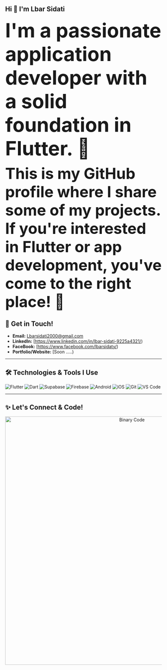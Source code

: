  ## Hi 👋 I'm Lbar Sidati

<strong style="font-size: 4.5em; vertical-align: middle;">I'm a passionate application developer with a solid foundation in Flutter. 📱</strong>


<strong style="font-size: 3.5em; vertical-align: middle;">This is my GitHub profile where I share some of my projects. If you're interested in Flutter or app development, you've come to the right place! 📱</strong>

## 📧 Get in Touch!

* **Email:** Lbarsidati2000@gmail.com
* **LinkedIn:** [https://www.linkedin.com/in/lbar-sidati-9225a4321/)
* **FaceBook:** [https://www.facebook.com/lbarsidaty/)
* **Portfolio/Website:** [Soon .....)

---

## 🛠️ Technologies & Tools I Use

![Flutter](https://img.shields.io/badge/Flutter-02569B?style=for-the-badge&logo=flutter&logoColor=white)
![Dart](https://img.shields.io/badge/Dart-0175C2?style=for-the-badge&logo=dart&logoColor=white)
![Supabase](https://img.shields.io/badge/Supabase-181818?style=for-the-badge&logo=supabase&logoColor=white) 
![Firebase](https://img.shields.io/badge/Firebase-FFCA28?style=for-the-badge&logo=firebase&logoColor=black)
![Android](https://img.shields.io/badge/Android-3DDC84?style=for-the-badge&logo=android&logoColor=white)
![iOS](https://img.shields.io/badge/iOS-000000?style=for-the-badge&logo=apple&logoColor=white)
![Git](https://img.shields.io/badge/Git-F05032?style=for-the-badge&logo=git&logoColor=white)
![VS Code](https://img.shields.io/badge/VS%20Code-007ACC?style=for-the-badge&logo=visual-studio-code&logoColor=white)

---

## ✨ Let's Connect & Code!

<div align="center">
  <img src="https://media.giphy.com/media/v1.Y2lkPTc5MGI3NjExczZtYXZ1ZzhmN2JsZ20yZzJudmdhOG82eG9lemt3enpxMHJvN2xvZyZlcD12MV9naWZzX3NlYXJjaCZjdD1n/E89xxATM4iZoPdr6Tb/giphy.gif" alt="Binary Code" width="800"/>
